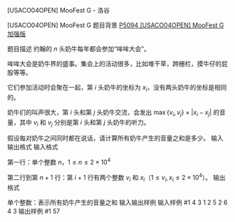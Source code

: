 



[USACO04OPEN] MooFest G - 洛谷














[USACO04OPEN] MooFest G
题目背景
[P5094 [USACO04OPEN] MooFest G 加强版](https://www.luogu.com.cn/problem/P5094)

题目描述
约翰的 $n$ 头奶牛每年都会参加“哞哞大会”。

哞哞大会是奶牛界的盛事。集会上的活动很多，比如堆干草，跨栅栏，摸牛仔的屁股等等。

它们参加活动时会聚在一起，第 $i$ 头奶牛的坐标为 $x_i$，没有两头奶牛的坐标是相同的。

奶牛们的叫声很大，第 $i$ 头和第 $j$ 头奶牛交流，会发出
$\max\{v_i,v_j\}\times |x_i − x_j |$ 
的音量，其中 $v_i$ 和 $v_j$ 分别是第 $i$ 头和第 $j$ 头奶牛的听力。

假设每对奶牛之间同时都在说话，请计算所有奶牛产生的音量之和是多少。
输入输出格式
输入格式

第一行：单个整数 $n$，$1\le n\le2\times 10^4$

第二行到第 $n + 1$ 行：第 $i + 1$ 行有两个整数 $v_i$ 和 $x_i$（$1\le v_i,x_i\le2\times 10^4$）。
输出格式

单个整数：表示所有奶牛产生的音量之和
输入输出样例
输入样例 #1
4
3 1
2 5
2 6
4 3
输出样例 #1
57






